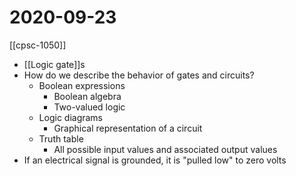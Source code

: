 # 2020-09-23

[[cpsc-1050]]

- [[Logic gate]]s
- How do we describe the behavior of gates and circuits?
  - Boolean expressions
    - Boolean algebra
    - Two-valued logic
  - Logic diagrams
    - Graphical representation of a circuit
  - Truth table
    - All possible input values and associated output values
- If an electrical signal is grounded, it is "pulled low" to zero volts

